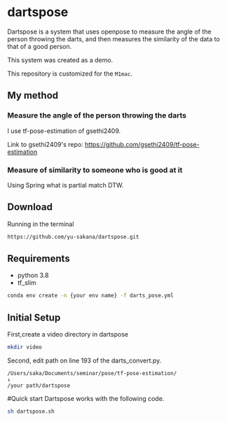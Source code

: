 # dartspose

Dartspose is a system that uses openpose to measure the angle of the person throwing the darts,
and then measures the similarity of the data to that of a good person.

This system was created as a demo.

This repository is  customized for the `M1mac`.

## My method

### Measure the angle of the person throwing the darts

I use tf-pose-estimation of gsethi2409.

Link to gsethi2409's repo: https://github.com/gsethi2409/tf-pose-estimation

### Measure of similarity to someone who is good at it

Using Spring what is partial match DTW.

## Download

Running in the terminal

```bash
https://github.com/yu-sakana/dartspose.git
```

## Requirements

* python 3.8
* tf_slim


```bash
conda env create -n {your env name} -f darts_pose.yml
```

## Initial Setup

First,create a video directory in dartspose

```bash
mkdir video
```

Second, edit path on line 193 of the darts_convert.py.

```
/Users/saka/Documents/seminar/pose/tf-pose-estimation/
↓
/your path/dartspose
```

#Quick start
Dartspose works with the following code.

```bash
sh dartspose.sh
```

